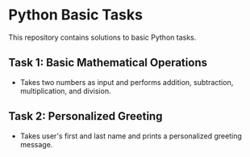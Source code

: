 # Python Basic Tasks

This repository contains solutions to basic Python tasks.

## Task 1: Basic Mathematical Operations
- Takes two numbers as input and performs addition, subtraction, multiplication, and division.

## Task 2: Personalized Greeting
- Takes user's first and last name and prints a personalized greeting message.
